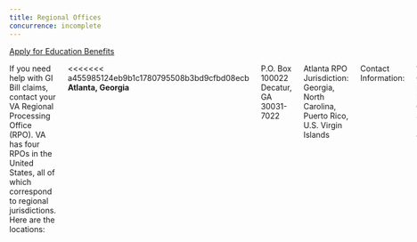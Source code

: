 ```yaml
---
title: Regional Offices
concurrence: incomplete
---
```


<div class="main" role="main" markdown="0">

<div class="action-bar">
  <div class="row">
    <div class="small-12 columns">
      <a class="usa-button-primary" href="/education/apply-for-education-benefits/">Apply for Education Benefits</a>
    </div>
  </div>
</div>

<div class="section one" markdown="0">
<div class="primary" markdown="0">
<div class="row" markdown="0">
<div class="small-12 columns" markdown="1">

If you need help with GI Bill claims, contact your VA Regional Processing Office (RPO). VA has four RPOs in the United States, all of which correspond to regional jurisdictions. Here are the locations:

<<<<<<< a455985124eb9b1c1780795508b3bd9cfbd08ecb
**Atlanta, Georgia**

P.O. Box 100022
Decatur, GA
30031-7022

Atlanta RPO Jurisdiction:
Georgia, North Carolina, Puerto Rico, U.S. Virgin Islands

Contact Information:

1700 Clairmont Rd
Decatur, GA 30033
(800) 827-1000

**Buffalo, New York**

P.O. Box 4616
Buffalo, NY 14240-4616

Buffalo RPO Jurisdiction:
Connecticut, Delaware, District of Columbia, Maine, Maryland, Massachusetts, New Hampshire, New Jersey, New York, Pennsylvania, Rhode Island, Vermont, Virginia, foreign schools

Contact Information:

130 S Elmwood Ave #601
Buffalo, NY 14202

(716) 857-3159

**Muskogee, Oklahoma**

P.O. Box 8888
Muskogee, OK
74402-8888

Muskogee RPO Jurisdiction:
=======

#### Atlanta, Georgia
<p>
  P.O. Box 100022<br>
  Decatur, GA 30031-7022<br>
</p>

<p>
  Atlanta RPO Jurisdiction:
  Georgia, North Carolina, Puerto Rico, U.S. Virgin Islands
</p>

<p>
  Contact:<br>
  Address: 1700 Clairmont Rd,<br>
  Decatur, GA 30033<br>
  Phone:(800) 827-1000<br>
</p>

#### Buffalo, New York

<p> 
  P.O. Box 4616<br>
  Buffalo, NY<br>
  14240-4616<br>
</p>

<p>
  Buffalo RPO Jurisdiction: Connecticut, Delaware, District of Columbia, Maine, Maryland, Massachusetts, New Hampshire, New Jersey, New York, Pennsylvania, Rhode Island, Vermont, Virginia, foreign schools
</p>

<p>
  Contact:<br>
  Address: 130 S Elmwood Ave #601, Buffalo, NY 14202<br>
  Phone:(716) 857-3159<br>
</p>

#### Muskogee, Oklahoma

<p>
  P.O. Box 8888<br>
  Muskogee, OK<br>
  74402-8888<br>
</p>

<p>Muskogee RPO Jurisdiction:
>>>>>>> changed format of addresses
Alabama, Alaska, Arizona, Arkansas, California, Florida, Hawaii, Idaho, Louisiana, Mississippi, New Mexico, Nevada, Oklahoma, South Carolina, Texas, Utah, Washington, Trust Territories/Philippines
</p>

<p>
  Contact:<br>
  Address: 125 S Main St, Muskogee, OK 74401<br>
  Phone:(800) 827-1000<br>
</p>

<<<<<<< a455985124eb9b1c1780795508b3bd9cfbd08ecb
Contact Information:

125 S Main St.
Muskogee, OK 74401

(800) 827-1000

**St. Louis, Missouri**

P.O. Box 66830
St. Louis, MO
63166-6830
=======
#### St. Louis, Missouri

<p>
  P.O. Box 66830<br>
  St. Louis, MO<br>
  63166-6830<br>
</p>
>>>>>>> changed format of addresses

<p>St. Louis RPO Jurisdiction:
Colorado, Illinois, Indiana, Iowa, Kansas, Kentucky, Michigan, Minnesota, Missouri, Montana, Nebraska, North Dakota, Ohio, South Dakota, Tennessee, Wisconsin, West Virginia, Wyoming
</p>

<<<<<<< a455985124eb9b1c1780795508b3bd9cfbd08ecb
Contact Information:

400 S 18th St. 
St. Louis, MO 63103

(800) 827-1000
=======
<p>
  Contact:<br>
  Address: 400 S 18th St, St. Louis, MO 63103<br>
  Phone:(800) 827-1000<br>
</p>
>>>>>>> changed format of addresses

[MAP](http://www.benefits.va.gov/gibill/regional_processing.asp)


</div>
</div>
</div>


</div>
